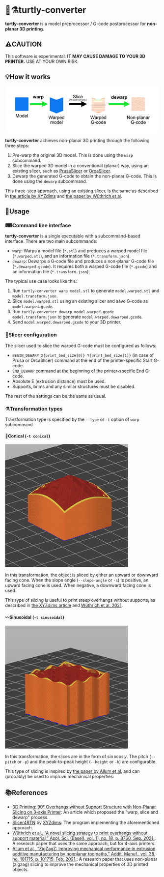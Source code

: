 # 🐢⚗️turtly-converter
**turtly-converter** is a model preprocessor / G-code postprocessor for **non-planar 3D printing**.

## ⚠️CAUTION
This software is experimental.
**IT MAY CAUSE DAMAGE TO YOUR 3D PRINTER.**
USE AT YOUR OWN RISK.

## 💡How it works
![Non-planar slicing process](imgs/process.png)

**turtly-converter** achieves non-planar 3D printing through the following three steps:
1. Pre-warp the original 3D model. This is done using the `warp` subcommand.
2. Slice the warped 3D model in a conventional (planar) way, using an existing slicer, such as [PrusaSlicer](https://www.prusa3d.com/page/prusaslicer_424/) or [OrcaSlicer](https://orcaslicer.net/).
3. Dewarp the generated G-code to obtain the non-planar G-code. This is done using the `dewarp` subcommand.

This three-step approach, using an existing slicer, is the same as described in [the article by XYZdims](https://xyzdims.com/2021/03/03/3d-printing-90-overhangs-without-support-structure-with-non-planar-slicing-on-3-axis-printer/) and [the paper by Wüthrich et al](https://doi.org/10.3390/app11188760).

## 🚀Usage
### ⌨Command line interface
**turtly-converter** is a single executable with a subcommand-based interface.
There are two main subcommands:
- `warp`: Warps a model file (`*.stl`) and produces a warped model file (`*.warped.stl`), and an information file (`*.transform.json`).
- `dewarp`: Dewarps a G-code file and produces a non-planar G-code file (`*.dewarped.gcode`). It requires both a warped G-code file (`*.gcode`) and an information file (`*.transform.json`).

The typical use case looks like this:
1.  Run `turtly-converter warp model.stl` to generate `model.warped.stl` and `model.transform.json`.
2. Slice `model.warped.stl` using an existing slicer and save G-code as `model.warped.gcode`.
3. Run `turtly-converter dewarp model.warped.gcode model.transform.json` to generate `model.warped.dewarped.gcode`.
4. Send `model.warped.dewarped.gcode` to your 3D printer.

### 🍕Slicer configuration
The slicer used to slice the warped G-code must be configured as follows:
- `BEGIN_DEWARP X{print_bed_size[0]} Y{print_bed_size[1]}` (in case of Prusa or OrcaSlicer) command at the end of the printer-specific Start G-code.
- `END_DEWARP` command at the beginning of the printer-specific End G-code.
- Absolute E (extrusion distance) must be used.
- Supports, brims and any similar structures must be disabled.

The rest of the settings can be the same as usual.

### ⚗️Transformation types
Transformation type is specified by the `--type` or `-t` option of `warp` subcommand.

#### 🔺Conical (`-t conical`)
![Conically sliced cube](imgs/cube_conical.png)

In this transformation, the object is sliced by either an upward or downward facing cone.
When the slope angle (`--slope-angle` or `-s`) is positive, an upward facing cone is used.
When negative, a downward facing cone is used.

This type of slicing is useful to print steep overhangs without supports, as described in [the XYZdims article](https://xyzdims.com/2021/03/03/3d-printing-90-overhangs-without-support-structure-with-non-planar-slicing-on-3-axis-printer/) and [Wüthrich et al. 2021](https://doi.org/10.3390/app11188760).

#### 〰️Sinusoidal (`-t sinusoidal`)
![Sinusoidally sliced cube](imgs/cube_sinusoidal.png)

In this transformation, the slices are in the form of $\sin x \cos y$.
The pitch (`--pitch` or `-p`) and the peak-to-peak height (`--height` or `-h`) are configurable.

This type of slicing is inspired by [the paper by Allum et al.](https://doi.org/10.1016/j.addma.2020.101715) and can (probably) be used to improve mechanical properties.

## 📚References
- [3D Printing: 90° Overhangs without Support Structure with Non-Planar Slicing on 3-axis Printer](https://xyzdims.com/2021/03/03/3d-printing-90-overhangs-without-support-structure-with-non-planar-slicing-on-3-axis-printer/): An article which proposed the "warp, slice and dewarp" process.
- [Slicer4RTN](https://github.com/Spiritdude/Slicer4RTN) by [XYZdims](https://xyzdims.com/): The program implementing the aforementioned approach.
- [Wüthrich et al., “A novel slicing strategy to print overhangs without support material,” Appl. Sci. (Basel), vol. 11, no. 18, p. 8760, Sep. 2021.](https://doi.org/10.3390/app11188760): A research paper that uses the same approach, but for 4-axis printers.
- [Allum et al., “ZigZagZ: Improving mechanical performance in extrusion additive manufacturing by nonplanar toolpaths,” Addit. Manuf., vol. 38, no. 101715, p. 101715, Feb. 2021.](https://doi.org/10.1016/j.addma.2020.101715): A research paper that uses non-planar (zigzag) slicing to improve the mechanical properties of 3D printed objects.